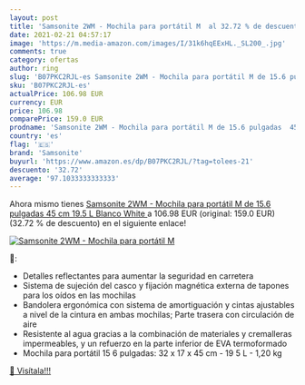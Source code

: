 ```yaml
---
layout: post
title: 'Samsonite 2WM - Mochila para portátil M  al 32.72 % de descuento'
date: 2021-02-21 04:57:17
image: 'https://m.media-amazon.com/images/I/31k6hqEExHL._SL200_.jpg'
comments: true
category: ofertas
author: ring
slug: 'B07PKC2RJL-es Samsonite 2WM - Mochila para portátil M de 15.6 pulgadas...'
sku: 'B07PKC2RJL-es'
actualPrice: 106.98 EUR
currency: EUR
price: 106.98
comparePrice: 159.0 EUR
prodname: 'Samsonite 2WM - Mochila para portátil M de 15.6 pulgadas  45 cm  19.5 L  Blanco  White '
country: 'es'
flag: '🇪🇸'
brand: 'Samsonite'
buyurl: 'https://www.amazon.es/dp/B07PKC2RJL/?tag=tolees-21'
descuento: '32.72'
average: '97.1033333333333'
---
```


Ahora mismo tienes [Samsonite 2WM - Mochila para portátil M de 15.6 pulgadas  45 cm  19.5 L  Blanco  White ](https://www.amazon.es/dp/B07PKC2RJL/?tag=tolees-21) a 106.98 EUR (original: 159.0 EUR) (32.72 %  de descuento) en el siguiente enlace!

[![Samsonite 2WM - Mochila para portátil M ](https://m.media-amazon.com/images/I/31k6hqEExHL._SL200_.jpg)](https://www.amazon.es/dp/B07PKC2RJL/?tag=tolees-21)

🔎:

- Detalles reflectantes para aumentar la seguridad en carretera
- Sistema de sujeción del casco y fijación magnética externa de tapones para los oídos en las mochilas
- Bandolera ergonómica con sistema de amortiguación y cintas ajustables a nivel de la cintura en ambas mochilas; Parte trasera con circulación de aire
- Resistente al agua gracias a la combinación de materiales y cremalleras impermeables, y un refuerzo en la parte inferior de EVA termoformado
- Mochila para portátil 15 6 pulgadas: 32 x 17 x 45 cm - 19 5 L - 1,20 kg

[🛒 Visítala!!!](https://www.amazon.es/dp/B07PKC2RJL/?tag=tolees-21)
